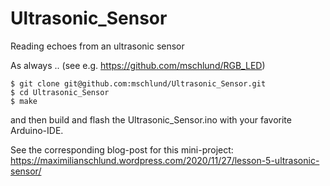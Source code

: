 # Ultrasonic_Sensor
Reading echoes from an ultrasonic sensor 

As always .. (see e.g. https://github.com/mschlund/RGB_LED)

```
$ git clone git@github.com:mschlund/Ultrasonic_Sensor.git
$ cd Ultrasonic_Sensor
$ make
```

and then build and flash the Ultrasonic_Sensor.ino with your favorite Arduino-IDE.

See the corresponding blog-post for this mini-project:
https://maximilianschlund.wordpress.com/2020/11/27/lesson-5-ultrasonic-sensor/

